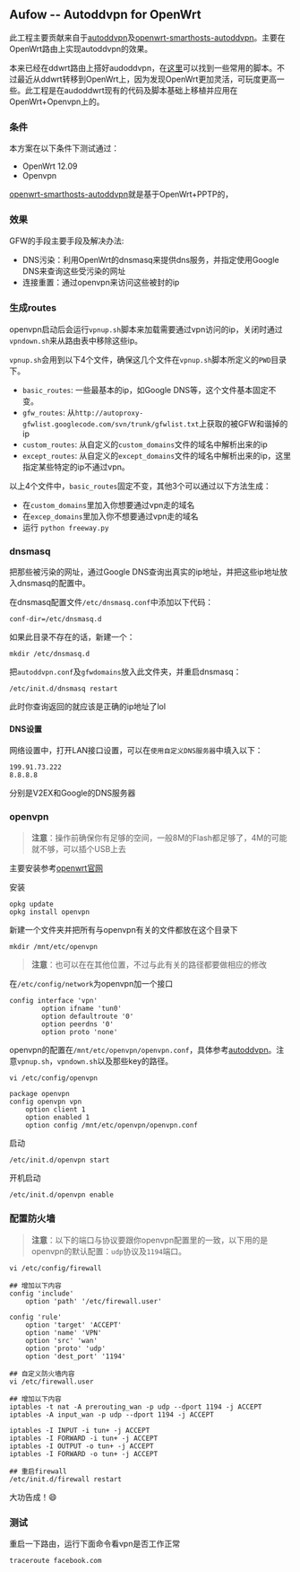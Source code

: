 
## Aufow -- Autoddvpn for OpenWrt

此工程主要贡献来自于[autoddvpn](https://code.google.com/p/autoddvpn/)及[openwrt-smarthosts-autoddvpn](http://code.google.com/p/openwrt-smarthosts-autoddvpn/)。主要在OpenWrt路由上实现autoddvpn的效果。

本来已经在ddwrt路由上搭好audoddvpn，在[这里](https://github.com/lincank/autoddvpn)可以找到一些常用的脚本。不过最近从ddwrt转移到OpenWrt上，因为发现OpenWrt更加灵活，可玩度更高一些。此工程是在audoddwrt现有的代码及脚本基础上移植并应用在OpenWrt+Openvpn上的。

### 条件
本方案在以下条件下测试通过：

* OpenWrt 12.09
* Openvpn

[openwrt-smarthosts-autoddvpn](http://code.google.com/p/openwrt-smarthosts-autoddvpn/)就是基于OpenWrt+PPTP的，

### 效果
GFW的手段主要手段及解决办法:

* DNS污染：利用OpenWrt的dnsmasq来提供dns服务，并指定使用Google DNS来查询这些受污染的网址
* 连接重置：通过openvpn来访问这些被封的ip

### 生成routes
openvpn启动后会运行`vpnup.sh`脚本来加载需要通过vpn访问的ip，关闭时通过`vpndown.sh`来从路由表中移除这些ip。

`vpnup.sh`会用到以下4个文件，确保这几个文件在`vpnup.sh`脚本所定义的`PWD`目录下。

* `basic_routes`: 一些最基本的ip，如Google DNS等，这个文件基本固定不变。
* `gfw_routes`: 从`http://autoproxy-gfwlist.googlecode.com/svn/trunk/gfwlist.txt`上获取的被GFW和谐掉的ip
* `custom_routes`: 从自定义的`custom_domains`文件的域名中解析出来的ip
* `except_routes`: 从自定义的`except_domains`文件的域名中解析出来的ip，这里指定某些特定的ip不通过vpn。

以上4个文件中，`basic_routes`固定不变，其他3个可以通过以下方法生成：

* 在`custom_domains`里加入你想要通过vpn走的域名
* 在`excep_domains`里加入你不想要通过vpn走的域名
* 运行 `python freeway.py`


### dnsmasq
把那些被污染的网址，通过Google DNS查询出真实的ip地址，并把这些ip地址放入dnsmasq的配置中。

在dnsmasq配置文件`/etc/dnsmasq.conf`中添加以下代码：

	conf-dir=/etc/dnsmasq.d
	
如果此目录不存在的话，新建一个：

	mkdir /etc/dnsmasq.d
	
把`autoddvpn.conf`及`gfwdomains`放入此文件夹，并重启dnsmasq：

	/etc/init.d/dnsmasq restart
此时你查询返回的就应该是正确的ip地址了lol

#### DNS设置
网络设置中，打开LAN接口设置，可以在`使用自定义DNS服务器`中填入以下：

	199.91.73.222
	8.8.8.8

分别是V2EX和Google的DNS服务器


### openvpn
> **注意**：操作前确保你有足够的空间，一般8M的Flash都足够了，4M的可能就不够，可以插个USB上去

主要安装参考[openwrt官网](http://wiki.openwrt.org/inbox/vpn.howto)

安装

	opkg update
	opkg install openvpn

新建一个文件夹并把所有与openvpn有关的文件都放在这个目录下

	mkdir /mnt/etc/openvpn
>**注意**：也可以在在其他位置，不过与此有关的路径都要做相应的修改

在`/etc/config/network`为openvpn加一个接口

	config interface 'vpn'
    	    option ifname 'tun0'
        	option defaultroute '0'
        	option peerdns '0'
        	option proto 'none'

openvpn的配置在`/mnt/etc/openvpn/openvpn.conf`，具体参考[autoddvpn](http://code.google.com/p/autoddvpn/wiki/OpenVPNManualStartUP)。注意`vpnup.sh`，`vpndown.sh`以及那些key的路径。

	vi /etc/config/openvpn
	
	package openvpn
	config openvpn vpn
        option client 1
        option enabled 1
        option config /mnt/etc/openvpn/openvpn.conf

启动

	/etc/init.d/openvpn start

开机启动

	/etc/init.d/openvpn enable

### 配置防火墙
>**注意**：以下的端口与协议要跟你openvpn配置里的一致，以下用的是openvpn的默认配置：`udp`协议及`1194`端口。

	vi /etc/config/firewall
	
	## 增加以下内容
	config 'include'
        option 'path' '/etc/firewall.user'

	config 'rule'
        option 'target' 'ACCEPT'
        option 'name' 'VPN'
        option 'src' 'wan'
        option 'proto' 'udp'
        option 'dest_port' '1194'

	## 自定义防火墙内容
	vi /etc/firewall.user
	
	## 增加以下内容
	iptables -t nat -A prerouting_wan -p udp --dport 1194 -j ACCEPT
	iptables -A input_wan -p udp --dport 1194 -j ACCEPT

	iptables -I INPUT -i tun+ -j ACCEPT
	iptables -I FORWARD -i tun+ -j ACCEPT
	iptables -I OUTPUT -o tun+ -j ACCEPT
	iptables -I FORWARD -o tun+ -j ACCEPT
	
	## 重启firewall
	/etc/init.d/firewall restart


大功告成！😄
### 测试
重启一下路由，运行下面命令看vpn是否工作正常

	traceroute facebook.com
